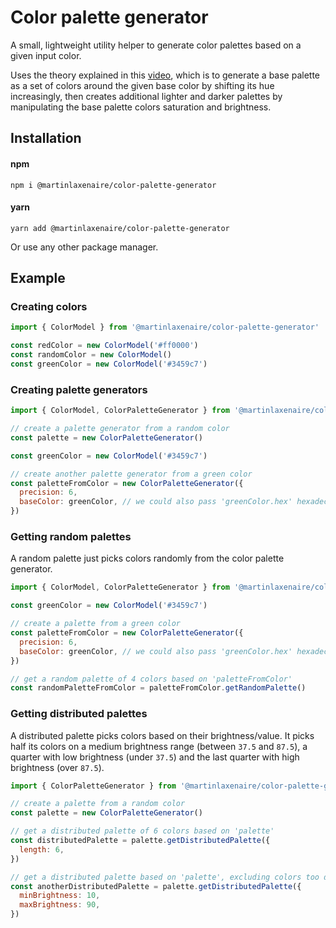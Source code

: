 # Color palette generator

A small, lightweight utility helper to generate color palettes based on a given input color.

Uses the theory explained in this [video](https://www.youtube.com/watch?v=u5AnzLg1HxY), which is to generate a base palette as a set of colors around the given base color by shifting its hue increasingly, then creates additional lighter and darker palettes by manipulating the base palette colors saturation and brightness.

## Installation

#### npm

```
npm i @martinlaxenaire/color-palette-generator
```

#### yarn

```
yarn add @martinlaxenaire/color-palette-generator
```

Or use any other package manager.

## Example

### Creating colors

```javascript
import { ColorModel } from '@martinlaxenaire/color-palette-generator'

const redColor = new ColorModel('#ff0000')
const randomColor = new ColorModel()
const greenColor = new ColorModel('#3459c7')
```

### Creating palette generators

```javascript
import { ColorModel, ColorPaletteGenerator } from '@martinlaxenaire/color-palette-generator'

// create a palette generator from a random color
const palette = new ColorPaletteGenerator()

const greenColor = new ColorModel('#3459c7')

// create another palette generator from a green color
const paletteFromColor = new ColorPaletteGenerator({
  precision: 6,
  baseColor: greenColor, // we could also pass 'greenColor.hex' hexadecimal representation
})
```

### Getting random palettes

A random palette just picks colors randomly from the color palette generator.

```javascript
import { ColorModel, ColorPaletteGenerator } from '@martinlaxenaire/color-palette-generator'

const greenColor = new ColorModel('#3459c7')

// create a palette from a green color
const paletteFromColor = new ColorPaletteGenerator({
  precision: 6,
  baseColor: greenColor, // we could also pass 'greenColor.hex' hexadecimal representation
})

// get a random palette of 4 colors based on 'paletteFromColor'
const randomPaletteFromColor = paletteFromColor.getRandomPalette()
```

### Getting distributed palettes

A distributed palette picks colors based on their brightness/value.
It picks half its colors on a medium brightness range (between `37.5` and `87.5`), a quarter with low brightness (under `37.5`) and the last quarter with high brightness (over `87.5`).

```javascript
import { ColorPaletteGenerator } from '@martinlaxenaire/color-palette-generator'

// create a palette from a random color
const palette = new ColorPaletteGenerator()

// get a distributed palette of 6 colors based on 'palette'
const distributedPalette = palette.getDistributedPalette({
  length: 6,
})

// get a distributed palette based on 'palette', excluding colors too dark or too light
const anotherDistributedPalette = palette.getDistributedPalette({
  minBrightness: 10,
  maxBrightness: 90,
})
```
